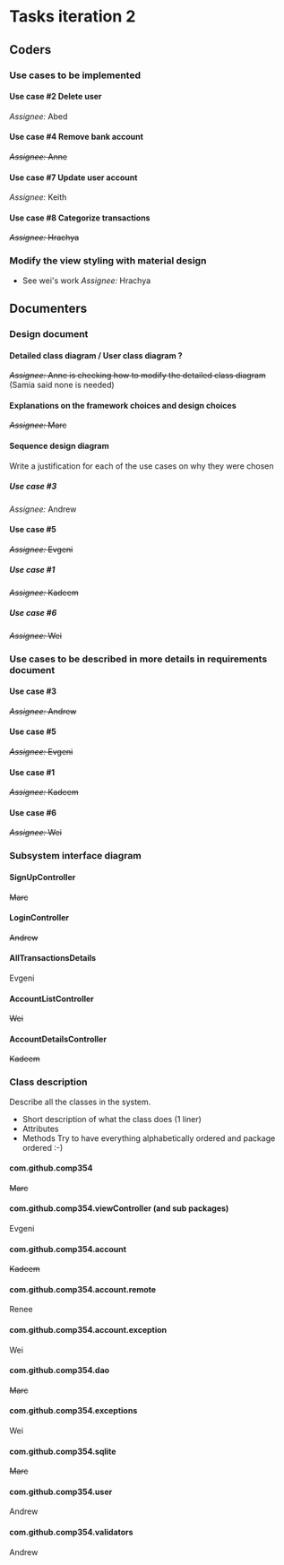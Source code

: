 # Tasks iteration 2
## Coders
### Use cases to be implemented
#### Use case #2 Delete user
*Assignee:* Abed

#### Use case #4 Remove bank account
~~*Assignee:* Anne~~

#### Use case #7 Update user account
*Assignee:* Keith

#### Use case #8 Categorize transactions
~~*Assignee:* Hrachya~~

### Modify the view styling with material design
* See wei's work
*Assignee:* Hrachya

## Documenters
### Design document
#### Detailed class diagram / User class diagram ?
~~*Assignee:* Anne is checking how to modify the detailed class diagram~~
(Samia said none is needed)
#### Explanations on the framework choices and design choices
~~*Assignee:* Marc~~
#### Sequence design diagram
Write a justification for each of the use cases on why they were chosen
##### Use case #3
*Assignee:* Andrew

#### Use case #5
~~*Assignee:* Evgeni~~

##### Use case #1
~~*Assignee:* Kadeem~~

##### Use case #6
~~*Assignee:* Wei~~

### Use cases to be described in more details in requirements document
#### Use case #3
~~*Assignee:* Andrew~~

#### Use case #5
~~*Assignee:* Evgeni~~

#### Use case #1
~~*Assignee:* Kadeem~~

#### Use case #6
~~*Assignee:* Wei~~

### Subsystem interface diagram
#### SignUpController
~~Marc~~
#### LoginController
~~Andrew~~
#### AllTransactionsDetails
Evgeni
#### AccountListController
~~Wei~~
#### AccountDetailsController
~~Kadeem~~

### Class description
Describe all the classes in the system.
* Short description of what the class does (1 liner)
* Attributes
* Methods
Try to have everything alphabetically ordered and package ordered :-)
#### com.github.comp354
~~Marc~~
#### com.github.comp354.viewController (and sub packages)
Evgeni
#### com.github.comp354.account
~~Kadeem~~
#### com.github.comp354.account.remote
Renee
#### com.github.comp354.account.exception
Wei
#### com.github.comp354.dao
~~Marc~~
#### com.github.comp354.exceptions
Wei
#### com.github.comp354.sqlite
~~Marc~~
#### com.github.comp354.user
Andrew
#### com.github.comp354.validators
Andrew
